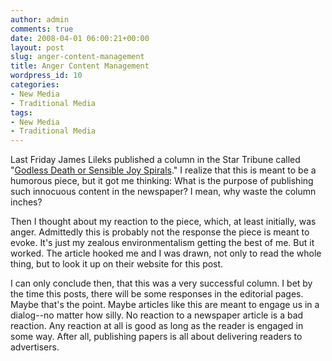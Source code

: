 ```yaml
---
author: admin
comments: true
date: 2008-04-01 06:00:21+00:00
layout: post
slug: anger-content-management
title: Anger Content Management
wordpress_id: 10
categories:
- New Media
- Traditional Media
tags:
- New Media
- Traditional Media
---
```


Last Friday James Lileks published a column in the Star Tribune called "[Godless Death or Sensible Joy Spirals](http://www.startribune.com/local/17072411.html)." I realize that this is meant to be a humorous piece, but it got me thinking: What is the purpose of publishing such innocuous content in the newspaper? I mean, why waste the column inches?

Then I thought about my reaction to the piece, which, at least initially, was anger. Admittedly this is probably not the response the piece is meant to evoke. It's just my zealous environmentalism getting the best of me. But it worked. The article hooked me and I was drawn, not only to read the whole thing, but to look it up on their website for this post.

I can only conclude then, that this was a very successful column. I bet by the time this posts, there will be some responses in the editorial pages. Maybe that's the point. Maybe articles like this are meant to engage us in a dialog--no matter how silly. No reaction to a newspaper article is a bad reaction. Any reaction at all is good as long as the reader is engaged in some way. After all, publishing papers is all about delivering readers to advertisers.
